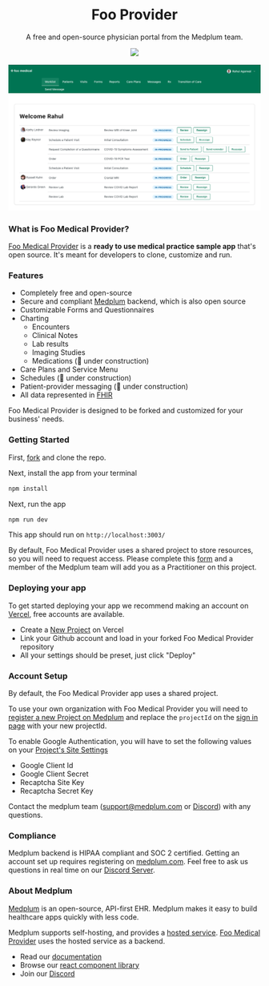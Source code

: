 <h1 align="center">Foo Provider</h1>
<p align="center">A free and open-source physician portal from the Medplum team.</p>
<p align="center">
  <a href="https://github.com/medplum/foomedical-provider/blob/main/LICENSE.txt">
    <img src="https://img.shields.io/badge/license-Apache-blue.svg" />
  </a>
</p>

![Foo Provider Screenshot](screenshot.png)

### What is Foo Medical Provider?

[Foo Medical Provider](https://provider.foomedical.com/) is a **ready to use medical practice sample app** that's open source. It's meant for developers to clone, customize and run.

### Features

- Completely free and open-source
- Secure and compliant [Medplum](https://www.medplum.com) backend, which is also open source
- Customizable Forms and Questionnaires
- Charting
  - Encounters
  - Clinical Notes
  - Lab results
  - Imaging Studies
  - Medications (🚧 under construction)
- Care Plans and Service Menu
- Schedules (🚧 under construction)
- Patient-provider messaging (🚧 under construction)
- All data represented in [FHIR](https://hl7.org/FHIR/)

Foo Medical Provider is designed to be forked and customized for your business' needs.

### Getting Started

First, [fork](https://github.com/medplum/foomedical-provider/fork) and clone the repo.

Next, install the app from your terminal

```bash
npm install
```

Next, run the app

```bash
npm run dev
```

This app should run on `http://localhost:3003/`

By default, Foo Medical Provider uses a shared project to store resources, so you will need to request access. Please complete this [form](https://docs.google.com/forms/d/e/1FAIpQLSf6PKRW0L57MaWjpSPlx61UpHjR2egn28Pq7FcQ-bYh9LBh5A/viewform) and a member of the Medplum team will add you as a Practitioner on this project.

### Deploying your app

To get started deploying your app we recommend making an account on [Vercel](https://vercel.com/), free accounts are available.

- Create a [New Project](https://vercel.com/new) on Vercel
- Link your Github account and load in your forked Foo Medical Provider repository
- All your settings should be preset, just click "Deploy"

### Account Setup

By default, the Foo Medical Provider app uses a shared project.

To use your own organization with Foo Medical Provider you will need to [register a new Project on Medplum](https://docs.medplum.com/tutorials/app/register) and replace the `projectId` on the [sign in page](https://github.com/rahul1/foomedical-provider/blob/main/src/pages/SignInPage.tsx#L10) with your new projectId.

To enable Google Authentication, you will have to set the following values on your [Project's Site Settings](https://app.medplum.com/admin/sites)

- Google Client Id
- Google Client Secret
- Recaptcha Site Key
- Recaptcha Secret Key

Contact the medplum team ([support@medplum.com](mailto:support@medplum.com) or [Discord](https://discord.gg/UBAWwvrVeN])) with any questions.

### Compliance

Medplum backend is HIPAA compliant and SOC 2 certified. Getting an account set up requires registering on [medplum.com](https://www.medplum.com/). Feel free to ask us questions in real time on our [Discord Server](https://discord.gg/UBAWwvrVeN).

### About Medplum

[Medplum](https://www.medplum.com/) is an open-source, API-first EHR. Medplum makes it easy to build healthcare apps quickly with less code.

Medplum supports self-hosting, and provides a [hosted service](https://app.medplum.com/). [Foo Medical Provider](https://provider.foomedical.com/) uses the hosted service as a backend.

- Read our [documentation](https://www.medplum.com/docs)
- Browse our [react component library](https://docs.medplum.com/storybook/index.html?)
- Join our [Discord](https://discord.gg/UBAWwvrVeN)
